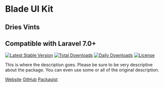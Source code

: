 # Blade UI Kit

## Dries Vints

## Compatible with Laravel 7.0+

[![Latest Stable Version](https://poser.pugx.org/blade-ui-kit/blade-ui-kit/v)](//packagist.org/packages/blade-ui-kit/blade-ui-kit) [![Total Downloads](https://poser.pugx.org/blade-ui-kit/blade-ui-kit/downloads)](//packagist.org/packages/blade-ui-kit/blade-ui-kit) [![Daily Downloads](https://poser.pugx.org/blade-ui-kit/blade-ui-kit/d/daily)](//packagist.org/packages/blade-ui-kit/blade-ui-kit) [![License](https://poser.pugx.org/blade-ui-kit/blade-ui-kit/license)](//packagist.org/packages/blade-ui-kit/blade-ui-kit)

This is where the description goes. Please be sure to be very descriptive about the package. You can even use some or all of the original description.

[Website](https://blade-ui-kit.com/) [GitHub](https://github.com/blade-ui-kit/blade-ui-kit) [Packagist](https://packagist.org/packages/blade-ui-kit/blade-ui-kit)